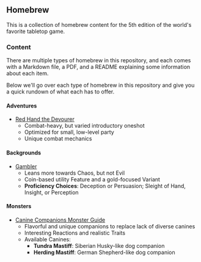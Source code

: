 ## Homebrew

This is a collection of homebrew content for the 5th edition of the world's favorite tabletop game.

### Content

There are multiple types of homebrew in this repository, and each comes with a Markdown file, a PDF, and a README explaining some information about each item.

Below we'll go over each type of homebrew in this repository and give you a quick rundown of what each has to offer.

#### Adventures

- [Red Hand the Devourer](https://github.com/DVDAGames/dnd-homebrew/tree/master/Adventures/Red%20Hand%20the%20Devourer)
  - Combat-heavy, but varied introductory oneshot
  - Optimized for small, low-level party
  - Unique combat mechanics

#### Backgrounds

- [Gambler](https://github.com/DVDAGames/dnd-homebrew/tree/master/Backgrounds/Gambler)
  - Leans more towards Chaos, but not Evil
  - Coin-based utility Feature and a gold-focused Variant
  - **Proficiency Choices**: Deception or Persuasion; Sleight of Hand, Insight, or Perception

#### Monsters

- [Canine Companions Monster Guide](https://github.com/DVDAGames/dnd-homebrew/tree/master/Monsters/Canine%20Companions%20Monster%20Guide)
  - Flavorful and unique companions to replace lack of diverse canines
  - Interesting Reactions and realistic Traits
  - Available Canines:
    - **Tundra Mastiff**: Siberian Husky-like dog companion
    - **Herding Mastiff**: German Shepherd-like dog companion